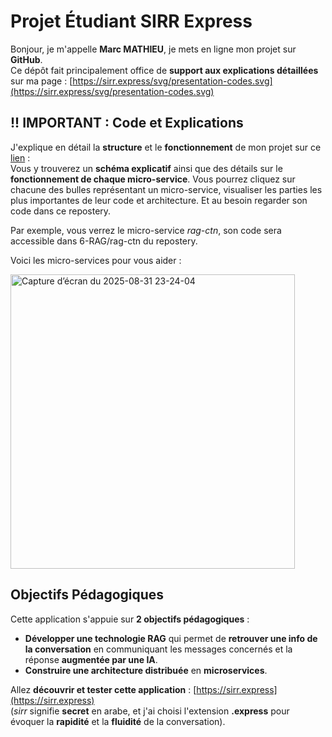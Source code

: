# **Projet Étudiant SIRR Express**

Bonjour, je m'appelle **Marc MATHIEU**, je mets en ligne mon projet sur **GitHub**.  
Ce dépôt fait principalement office de **support aux explications détaillées** sur ma page : [https://sirr.express/svg/presentation-codes.svg](https://sirr.express/svg/presentation-codes.svg)

## !! IMPORTANT : Code et Explications

J'explique en détail la **structure** et le **fonctionnement** de mon projet sur ce [lien](https://sirr.express/svg/presentation-codes.svg) :  
Vous y trouverez un **schéma explicatif** ainsi que des détails sur le **fonctionnement de chaque micro-service**.
Vous pourrez cliquez sur chacune des bulles représentant un micro-service, visualiser les parties les plus importantes de leur code et architecture. Et au besoin regarder son code dans ce repostery.

Par exemple, vous verrez le micro-service *rag-ctn*, son code sera accessible dans 6-RAG/rag-ctn du repostery.

Voici les micro-services pour vous aider : 

<img width="455" height="471" alt="Capture d’écran du 2025-08-31 23-24-04" src="https://github.com/user-attachments/assets/5e950af1-3512-4e4b-bfc9-1afafa1732af" />

## Objectifs Pédagogiques

Cette application s'appuie sur **2 objectifs pédagogiques** :

- **Développer une technologie RAG** qui permet de **retrouver une info de la conversation** en communiquant les messages concernés et la réponse **augmentée par une IA**.
- **Construire une architecture distribuée** en **microservices**.

Allez **découvrir et tester cette application** : [https://sirr.express](https://sirr.express)  
(_sirr_ signifie **secret** en arabe, et j'ai choisi l'extension **.express** pour évoquer la **rapidité** et la **fluidité** de la conversation).


